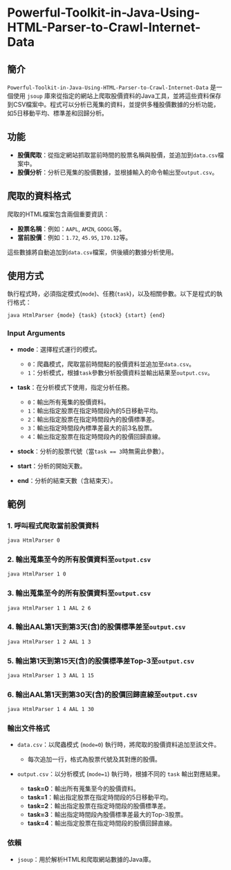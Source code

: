 # Powerful-Toolkit-in-Java-Using-HTML-Parser-to-Crawl-Internet-Data

## 簡介

`Powerful-Toolkit-in-Java-Using-HTML-Parser-to-Crawl-Internet-Data` 是一個使用 `jsoup` 庫來從指定的網站上爬取股價資料的Java工具，並將這些資料保存到CSV檔案中。程式可以分析已蒐集的資料，並提供多種股價數據的分析功能，如5日移動平均、標準差和回歸分析。

## 功能

- **股價爬取**：從指定網站抓取當前時間的股票名稱與股價，並追加到`data.csv`檔案中。
- **股價分析**：分析已蒐集的股價數據，並根據輸入的命令輸出至`output.csv`。

## 爬取的資料格式

爬取的HTML檔案包含兩個重要資訊：

- **股票名稱**：例如：`AAPL`, `AMZN`, `GOOGL`等。
- **當前股價**：例如：`1.72`, `45.95`, `170.12`等。

這些數據將自動追加到`data.csv`檔案，供後續的數據分析使用。

## 使用方式

執行程式時，必須指定模式(`mode`)、任務(`task`)，以及相關參數。以下是程式的執行格式：

```bash
java HtmlParser {mode} {task} {stock} {start} {end}
```

### Input Arguments

- **mode**：選擇程式運行的模式。
  - `0`：爬蟲模式，爬取當前時間點的股價資料並追加至`data.csv`。
  - `1`：分析模式，根據`task`參數分析股價資料並輸出結果至`output.csv`。
  
- **task**：在分析模式下使用，指定分析任務。
  - `0`：輸出所有蒐集的股價資料。
  - `1`：輸出指定股票在指定時間段內的5日移動平均。
  - `2`：輸出指定股票在指定時間段內的股價標準差。
  - `3`：輸出指定時間段內標準差最大的前3名股票。
  - `4`：輸出指定股票在指定時間段內的股價回歸直線。
  
- **stock**：分析的股票代號（當`task == 3`時無需此參數）。
- **start**：分析的開始天數。
- **end**：分析的結束天數（含結束天）。

## 範例

### 1. 呼叫程式爬取當前股價資料

```bash
java HtmlParser 0
```

### 2. 輸出蒐集至今的所有股價資料至`output.csv`

```bash
java HtmlParser 1 0
```

### 3. 輸出蒐集至今的所有股價資料至`output.csv`

```bash
java HtmlParser 1 1 AAL 2 6
```

### 4. 輸出AAL第1天到第3天(含)的股價標準差至`output.csv`

```bash
java HtmlParser 1 2 AAL 1 3
```

### 5. 輸出第1天到第15天(含)的股價標準差Top-3至`output.csv`

```bash
java HtmlParser 1 3 AAL 1 15
```

### 6. 輸出AAL第1天到第30天(含)的股價回歸直線至`output.csv`

```bash
java HtmlParser 1 4 AAL 1 30
```

### 輸出文件格式

- `data.csv`：以爬蟲模式 (`mode=0`) 執行時，將爬取的股價資料追加至該文件。
  - 每次追加一行，格式為股票代號及其對應的股價。
  
- `output.csv`：以分析模式 (`mode=1`) 執行時，根據不同的 `task` 輸出對應結果。
  - **task=0**：輸出所有蒐集至今的股價資料。
  - **task=1**：輸出指定股票在指定時間段的5日移動平均。
  - **task=2**：輸出指定股票在指定時間段的股價標準差。
  - **task=3**：輸出指定時間段內股價標準差最大的Top-3股票。
  - **task=4**：輸出指定股票在指定時間段的股價回歸直線。

### 依賴

- `jsoup`：用於解析HTML和爬取網站數據的Java庫。
